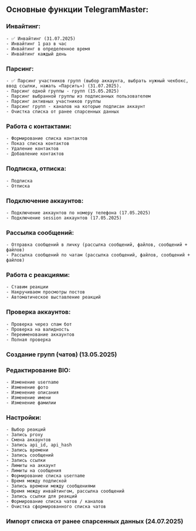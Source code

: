 <h2>Основные функции TelegramMaster:</h2>

### Инвайтинг:

    - ✅ Инвайтинг (31.07.2025)
    - Инвайтинг 1 раз в час
    - Инвайтинг в определенное время
    - Инвайтинг каждый день

### Парсинг:

    - ✅ Парсинг участников групп (выбор аккаунта, выбрать нужный чекбокс, ввод ссылки, нажать «Парсить») (31.07.2025).
    - Парсинг одной группы - групп (15.05.2025)
    - Парсинг выбранной группы из подписанных пользователем
    - Парсинг активных участников группы
    - Парсинг групп - каналов на которые подписан аккаунт
    - Очистка списка от ранее спарсенных данных

### Работа с контактами:

    - Формирование списка контактов
    - Показ списка контактов
    - Удаление контактов
    - Добавление контактов

### Подписка, отписка:

    - Подписка
    - Отписка

### Подключение аккаунтов:

    - Подключение аккаунтов по номеру телефона (17.05.2025)
    - Подключение session аккаунтов (17.05.2025)

### Рассылка сообщений:

    - Отправка сообщений в личку (рассылка сообщений, файлов, сообщений + файлов)
    - Рассылка сообщений по чатам (рассылка сообщений, файлов, сообщений + файлов)

### Работа с реакциями:

    - Ставим реакции
    - Накручиваем просмотры постов
    - Автоматическое выставление реакций

### Проверка аккаунтов:

    - Проверка через спам бот
    - Проверка на валидность
    - Переименование аккаунтов
    - Полная проверка

### Создание групп (чатов) (13.05.2025)

### Редактирование BIO:

    - Изменение username
    - Изменение фото
    - Изменение описания
    - Изменение имени
    - Изменение фамилии

### Настройки:

    - Выбор реакций
    - Запись proxy
    - Смена аккаунтов
    - Запись api_id, api_hash
    - Запись времени
    - Запись сообщений
    - Запись ссылки
    - Лимиты на аккаунт
    - Лимиты на сообщения
    - Формирование списка username
    - Время между подпиской
    - Запись времени между сообщениями
    - Время между инвайтингом, рассылка сообщений
    - Запись ссылки для реакций
    - Формирование списка чатов / каналов
    - Очистка сформированного списка чатов

### Импорт списка от ранее спарсенных данных (24.07.2025)